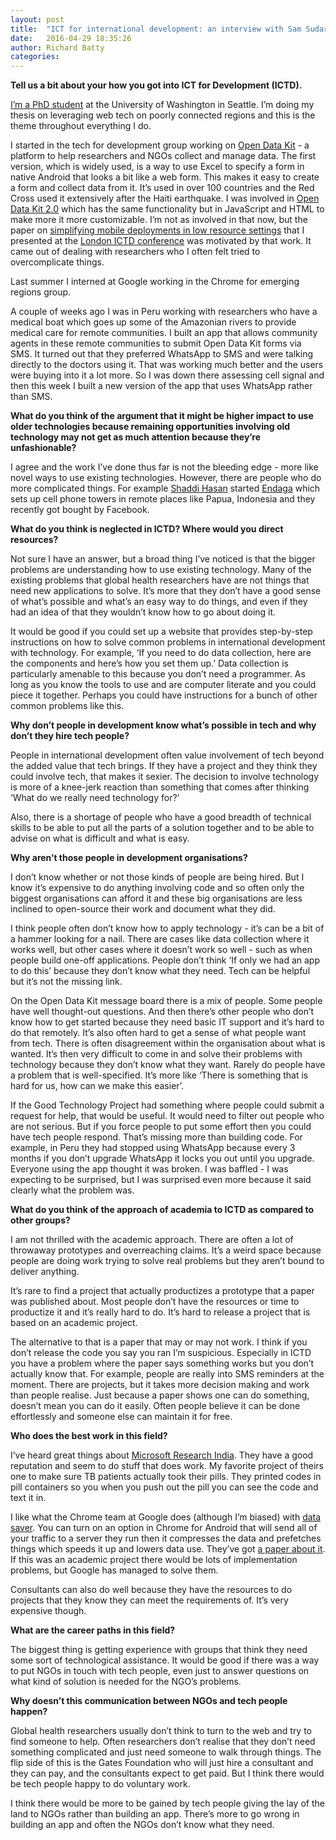 ```yaml
---
layout: post
title:  "ICT for international development: an interview with Sam Sudar"
date:   2016-04-29 18:35:26
author: Richard Batty
categories:
---
```

**Tell us a bit about your how you got into ICT for Development (ICTD).**

[I’m a PhD student](https://samsudar.com/) at the University of Washington in Seattle. I’m doing my thesis on leveraging web tech on poorly connected regions and this is the theme throughout everything I do.

I started in the tech for development group working on [Open Data Kit](https://opendatakit.org/) - a platform to help researchers and NGOs collect and manage data. The first version, which is widely used, is a way to use Excel to specify a form in native Android that looks a bit like a web form. This makes it easy to create a form and collect data from it. It’s used in over 100 countries and the Red Cross used it extensively after the Haiti earthquake. I was involved in [Open Data Kit 2.0](https://opendatakit.org/use/2_0_tools/) which has the same functionality but in JavaScript and HTML to make more it more customizable. I’m not as involved in that now, but the paper on [simplifying mobile deployments in low resource settings](https://samsudar.com/static/sudar_2015_duces.pdf) that I presented at the [London ICTD conference](http://acmdev.org/) was motivated by that work. It came out of dealing with researchers who I often felt tried to overcomplicate things.

Last summer I interned at Google working in the Chrome for emerging regions group.

A couple of weeks ago I was in Peru working with researchers who have a medical boat which goes up some of the Amazonian rivers to provide medical care for remote communities. I built an app that allows community agents in these remote communities to submit Open Data Kit forms via SMS. It turned out that they preferred WhatsApp to SMS and were talking directly to the doctors using it. That was working much better and the users were buying into it a lot more. So I was down there assessing cell signal and then this week I built a new version of the app that uses WhatsApp rather than SMS.

**What do you think of the argument that it might be higher impact to use older technologies because remaining opportunities involving old technology may not get as much attention because they’re unfashionable?**

I agree and the work I’ve done thus far is not the bleeding edge - more like novel ways to use existing technologies. However, there are people who do more complicated things. For example [Shaddi Hasan](http://www.cs.berkeley.edu/~shaddi/) started [Endaga](https://www.endaga.com/) which sets up cell phone towers in remote places like Papua, Indonesia and they recently got bought by Facebook.

**What do you think is neglected in ICTD? Where would you direct resources?**

Not sure I have an answer, but a broad thing I’ve noticed is that the bigger problems are understanding how to use existing technology. Many of the existing problems that global health researchers have are not things that need new applications to solve. It’s more that they don’t have a good sense of what’s possible and what’s an easy way to do things, and even if they had an idea of that they wouldn’t know how to go about doing it.

It would be good if you could set up a website that provides step-by-step instructions on how to solve common problems in international development with technology. For example, ‘If you need to do data collection, here are the components and here’s how you set them up.’ Data collection is particularly amenable to this because you don’t need a programmer. As long as you know the tools to use and are computer literate and you could piece it together. Perhaps you could have instructions for a bunch of other common problems like this.

**Why don’t people in development know what’s possible in tech and why don’t they hire tech people?**

People in international development often value involvement of tech beyond the added value that tech brings. If they have a project and they think they could involve tech, that makes it sexier. The decision to involve technology is more of a knee-jerk reaction than something that comes after thinking ‘What do we really need technology for?’

Also, there is a shortage of people who have a good breadth of technical skills to be able to put all the parts of a solution together and to be able to advise on what is difficult and what is easy.

**Why aren’t those people in development organisations?**

I don’t know whether or not those kinds of people are being hired. But I know it’s expensive to do anything involving code and so often only the biggest organisations can afford it and these big organisations are less inclined to open-source their work and document what they did.

I think people often don’t know how to apply technology - it’s can be a bit of a hammer looking for a nail. There are cases like data collection where it works well, but other cases where it doesn’t work so well - such as when people build one-off applications. People don’t think ‘If only we had an app to do this’ because they don’t know what they need. Tech can be helpful but it’s not the missing link.

On the Open Data Kit message board there is a mix of people. Some people have well thought-out questions. And then there’s other people who don’t know how to get started because they need basic IT support and it’s hard to do that remotely. It’s also often hard to get a sense of what people want from tech. There is often disagreement within the organisation about what is wanted. It’s then very difficult to come in and solve their problems with technology because they don’t know what they want. Rarely do people have a problem that is well-specified. It’s more like ‘There is something that is hard for us, how can we make this easier’.

If the Good Technology Project had something where people could submit a request for help, that would be useful. It would need to filter out people who are not serious. But if you force people to put some effort then you could have tech people respond. That’s missing more than building code. For example, in Peru they had stopped using WhatsApp because every 3 months if you don’t upgrade WhatsApp it locks you out until you upgrade. Everyone using the app thought it was broken. I was baffled - I was expecting to be surprised, but I was surprised even more because it said clearly what the problem was.

**What do you think of the approach of academia to ICTD as compared to other groups?**

I am not thrilled with the academic approach. There are often a lot of throwaway prototypes and overreaching claims. It’s a weird space because people are doing work trying to solve real problems but they aren’t bound to deliver anything.

It’s rare to find a project that actually productizes a prototype that a paper was published about. Most people don’t have the resources or time to productize it and it’s really hard to do. It’s hard to release a project that is based on an academic project.

The alternative to that is a paper that may or may not work. I think if you don’t release the code you say you ran I’m suspicious. Especially in ICTD you have a problem where the paper says something works but you don’t actually know that. For example, people are really into SMS reminders at the moment. There are projects, but it takes more decision making and work than people realise. Just because a paper shows one can do something, doesn’t mean you can do it easily. Often people believe it can be done effortlessly and someone else can maintain it for free.

**Who does the best work in this field?**

I’ve heard great things about [Microsoft Research India](http://research.microsoft.com/en-us/labs/india/). They have a good reputation and seem to do stuff that does work. My favorite project of theirs one to make sure TB patients actually took their pills. They printed codes in pill containers so you when you push out the pill you can see the code and text it in.

I like what the Chrome team at Google does (although I’m biased) with [data saver](https://chrome.googleblog.com/2015/11/a-new-way-to-save-data-with-chrome-on.html). You can turn on an option in Chrome for Android that will send all of your traffic to a server they run then it compresses the data and prefetches things which speeds it up and lowers data use. They’ve got [a paper about it](http://research.google.com/pubs/pub43447.html). If this was an academic project there would be lots of implementation problems, but Google has managed to solve them.

Consultants can also do well because they have the resources to do projects that they know they can meet the requirements of. It’s very expensive though.

**What are the career paths in this field?**

The biggest thing is getting experience with groups that think they need some sort of technological assistance. It would be good if there was a way to put NGOs in touch with tech people, even just to answer questions on what kind of solution is needed for the NGO’s problems.

**Why doesn’t this communication between NGOs and tech people happen?**

Global health researchers usually don’t think to turn to the web and try to find someone to help. Often researchers don’t realise that they don’t need something complicated and just need someone to walk through things. The flip side of this is the Gates Foundation who will just hire a consultant and they can pay, and the consultants expect to get paid. But I think there would be tech people happy to do voluntary work.

I think there would be more to be gained by tech people giving the lay of the land to NGOs rather than building an app. There’s more to go wrong in building an app and often the NGOs don’t know what they need.
